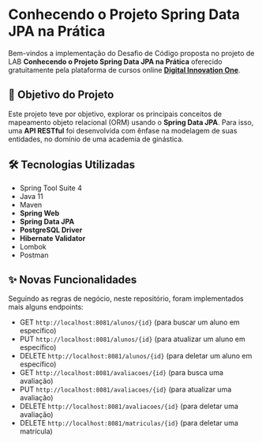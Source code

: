 <h1>Conhecendo o Projeto Spring Data JPA na Prática </h1>

<p> Bem-vindos a implementação do Desafio de Código proposta no projeto de LAB <strong>Conhecendo o Projeto 
Spring Data JPA na Prática</strong> oferecido gratuitamente pela plataforma de cursos online 
<a href="https://dio.me/"><strong> Digital Innovation One</strong></a>.<br>

<h2>🎯 Objetivo do Projeto</h2>

<p>Este projeto teve por objetivo, explorar os principais conceitos de mapeamento objeto relacional (ORM) 
usando o <strong>Spring Data JPA</strong>. Para isso, uma <strong>API RESTful</strong> foi desenvolvida com ênfase 
na modelagem de suas entidades, no domínio de uma academia de ginástica.</p>

<h2>🛠 Tecnologias Utilizadas</h2>

<ul>
    <li>Spring Tool Suite 4</li>
    <li>Java 11</li>
    <li>Maven</li>
    <li><strong>Spring Web</strong></li>
    <li><strong>Spring Data JPA</strong></li>
    <li><strong>PostgreSQL Driver</strong></li>
    <li><strong>Hibernate Validator</strong></li>
    <li>Lombok</li>
    <li>Postman</li>
</ul>

<h2>✨ Novas Funcionalidades</h2>

<p>Seguindo as regras de negócio, neste repositório, foram implementados mais alguns endpoints: </p>

* GET `http://localhost:8081/alunos/{id}` (para buscar um aluno em específico)
* PUT `http://localhost:8081/alunos/{id}` (para atualizar um aluno em específico)
* DELETE `http://localhost:8081/alunos/{id}` (para deletar um aluno em específico)
* GET `http://localhost:8081/avaliacoes/{id}` (para busca uma avaliação)
* PUT `http://localhost:8081/avaliacoes/{id}` (para atualizar uma avaliação)
* DELETE `http://localhost:8081/avaliacoes/{id}` (para deletar uma avaliação)
* DELETE `http://localhost:8081/matriculas/{id}` (para deletar uma matrícula)
